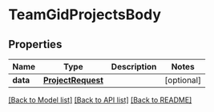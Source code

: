 # TeamGidProjectsBody

## Properties
Name | Type | Description | Notes
------------ | ------------- | ------------- | -------------
**data** | [**ProjectRequest**](ProjectRequest.md) |  | [optional] 

[[Back to Model list]](../README.md#documentation-for-models) [[Back to API list]](../README.md#documentation-for-api-endpoints) [[Back to README]](../README.md)


